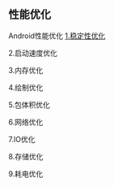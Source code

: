 性能优化
---

Android性能优化
[1.稳定性优化](https://www.jianshu.com/p/7d2f651b6d09)

2.启动速度优化

3.内存优化

4.绘制优化

5.包体积优化

6.网络优化

7.IO优化

8.存储优化

9.耗电优化